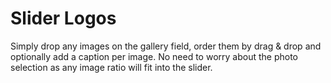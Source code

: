 # Slider Logos

Simply drop any images on the gallery field, order them by drag & drop and optionally add a caption per image. No need to worry about the photo selection as any image ratio will fit into the slider.

